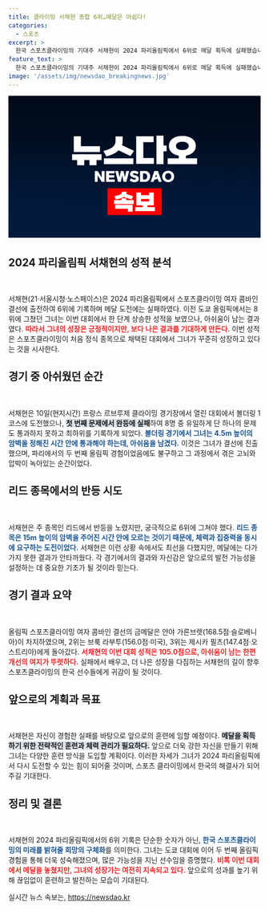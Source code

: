 ```yaml
---
title: 클라이밍 서채현 종합 6위…메달은 아쉽다!
categories:
  - 스포츠
excerpt: >
  한국 스포츠클라이밍의 기대주 서채현이 2024 파리올림픽에서 6위로 메달 획득에 실패했습니다. 도쿄보다 2계단 상승했지만, 결선에서 유일하게 문제를 완등하지 못해 아쉬움을 남겼습니다.
feature_text: >
  한국 스포츠클라이밍의 기대주 서채현이 2024 파리올림픽에서 6위로 메달 획득에 실패했습니다. 도쿄보다 2계단 상승했지만, 결선에서 유일하게 문제를 완등하지 못해 아쉬움을 남겼습니다.
image: '/assets/img/newsdao_breakingnews.jpg'
---
```


<p><img src="/assets/img/newsdao_breakingnews.jpg" alt="koreaapp 속보" /></p>

<h2 data-ke-size="size26">2024 파리올림픽 서채현의 성적 분석</h2>

<p data-ke-size="size16">&nbsp;</p>

<p>서채현(21·서울시청·노스페이스)은 2024 파리올림픽에서 스포츠클라이밍 여자 콤바인 결선에 출전하여 6위에 기록하며 메달 도전에는 실패하였다. 이전 도쿄 올림픽에서는 8위에 그쳤던 그녀는 이번 대회에서 한 단계 상승한 성적을 보였으나, 아쉬움이 남는 결과였다. <b><span style="color: #ee2323;">따라서 그녀의 성장은 긍정적이지만, 보다 나은 결과를 기대하게 만든다.</span></b> 이번 성적은 스포츠클라이밍이 처음 정식 종목으로 채택된 대회에서 그녀가 꾸준히 성장하고 있다는 것을 시사한다. </p>

<h2 data-ke-size="size26">경기 중 아쉬웠던 순간</h2>

<p data-ke-size="size16">&nbsp;</p>

<p>서채현은 10일(현지시간) 프랑스 르브루제 클라이밍 경기장에서 열린 대회에서 볼더링 1코스에 도전했으나, <b><span style="background-color: #21538527;">첫 번째 문제에서 완등에 실패</span></b>하여 8명 중 유일하게 단 하나의 문제도 통과하지 못하고 최하위를 기록하게 되었다. <b><span style="color: #1a5490;">볼더링 경기에서 그녀는 4.5m 높이의 암벽을 정해진 시간 안에 통과해야 하는데, 아쉬움을 남겼다.</span></b> 이것은 그녀가 결선에 진출했으며, 파리에서의 두 번째 올림픽 경험이었음에도 불구하고 그 과정에서 겪은 고뇌와 압박이 녹아있는 순간이었다.</p>

<h2 data-ke-size="size26">리드 종목에서의 반등 시도</h2>

<p data-ke-size="size16">&nbsp;</p>

<p>서채현은 주 종목인 리드에서 반등을 노렸지만, 궁극적으로 6위에 그쳐야 했다. <b><span style="color: #1a5490;">리드 종목은 15m 높이의 암벽을 주어진 시간 안에 오르는 것이기 때문에, 체력과 집중력을 동시에 요구하는 도전이었다.</span></b> 서채현은 이런 상황 속에서도 최선을 다했지만, 메달에는 다가가지 못한 결과가 안타까웠다. 각 경기에서의 결과와 자신감은 앞으로의 발전 가능성을 설정하는 데 중요한 기초가 될 것이라 믿는다. </p>

<h2 data-ke-size="size26">경기 결과 요약</h2>

<p data-ke-size="size16">&nbsp;</p>

<p>올림픽 스포츠클라이밍 여자 콤바인 결선의 금메달은 얀야 가른브렛(168.5점·슬로베니아)이 차지하였으며, 2위는 브룩 라부투(156.0점·미국), 3위는 제시카 필츠(147.4점·오스트리아)에게 돌아갔다. <b><span style="color: #ee2323;">서채현의 이번 대회 성적은 105.0점으로, 아쉬움이 남는 한편 개선의 여지가 뚜렷하다.</span></b> 실패에서 배우고, 더 나은 성장을 다짐하는 서채현의 길이 향후 스포츠클라이밍의 한국 선수들에게 귀감이 될 것이다. </p>

<h2 data-ke-size="size26">앞으로의 계획과 목표</h2>

<p data-ke-size="size16">&nbsp;</p>

<p>서채현은 자신이 경험한 실패를 바탕으로 앞으로의 훈련에 임할 예정이다. <b><span style="background-color: #21538527;">메달을 획득하기 위한 전략적인 훈련과 체력 관리가 필요하다.</span></b> 앞으로 더욱 강한 자신을 만들기 위해 그녀는 다양한 훈련 방식을 도입할 계획이다. 이러한 자세가 그녀가 2024 파리올림픽에서 다시 도전할 수 있는 힘이 되어줄 것이며, 스포츠 클라이밍에서 한국의 해결사가 되어주길 기대한다.</p>

<h2 data-ke-size="size26">정리 및 결론</h2>

<p data-ke-size="size16">&nbsp;</p>

<p>서채현의 2024 파리올림픽에서의 6위 기록은 단순한 숫자가 아닌, <b><span style="color: #1a5490;">한국 스포츠클라이밍의 미래를 밝혀줄 희망의 구체화</span></b>를 의미한다. 그녀는 도쿄 대회에 이어 두 번째 올림픽 경험을 통해 더욱 성숙해졌으며, 많은 가능성을 지닌 선수임을 증명했다. <b><span style="color: #ee2323;">비록 이번 대회에서 메달을 놓쳤지만, 그녀의 성장가는 여전히 지속되고 있다.</span></b> 앞으로의 성과를 높기 위해 끊임없이 훈련하고 발전하는 모습이 기대된다. </p>
실시간 뉴스 속보는, <a href="https://newsdao.kr" rel="dofollow">https://newsdao.kr</a>


